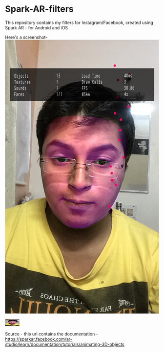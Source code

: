 # Spark-AR-filters
This repository contains my filters for Instagram/Facebook, created using Spark AR - for Android and iOS

Here's a screenshot-
![alt text](https://raw.githubusercontent.com/namankhurpia/Spark-AR-filters/master/face_filter_img.jpeg)

<img src="https://raw.githubusercontent.com/namankhurpia/Spark-AR-filters/master/face_filter_img.jpeg" height="24" width="48">



Source - this url contains the documentation - 
https://sparkar.facebook.com/ar-studio/learn/documentation/tutorials/animating-3D-objects
